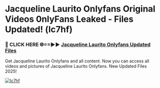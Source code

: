 # Jacqueline Laurito Onlyfans Original Videos 0nlyFans Leaked - Files Updated! (lc7hf)

<h3>🔴 CLICK HERE 🌐==►► <a href="https://tinyurl.com/2jnfzry5" rel="nofollow">Jacqueline Laurito Onlyfans Updated Files</a></h3>

Get Jacqueline Laurito Onlyfans and all content. Now you can access all videos and pictures of Jacqueline Laurito Onlyfans. New Updated Files 2025!

[![lc7hf](https://i.imgur.com/GyGTBgg.gif)](https://tinyurl.com/2jnfzry5)
